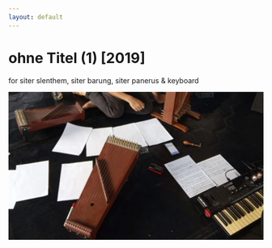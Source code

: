 ```yaml
---
layout: default
---
```



# ohne Titel (1) [2019]

for siter slenthem, siter barung, siter panerus & keyboard

<img id="standard-100" src="/assets/ohne_titel_(1).jpg" alt="documentation-image-0"/>


